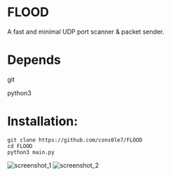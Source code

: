 # FLOOD
A fast and minimal UDP port scanner & packet sender. 

# Depends 
git 

python3

# Installation: 

``` 
git clone https://github.com/cons0le7/FLOOD 
cd FLOOD
python3 main.py 
``` 

![screenshot_1](https://github.com/user-attachments/assets/b1e73da2-20fd-4d6e-9967-b162bb819a81)
![screenshot_2](https://github.com/user-attachments/assets/0fe8dfd0-880c-4e87-81d4-1fa63fe2cf24)
